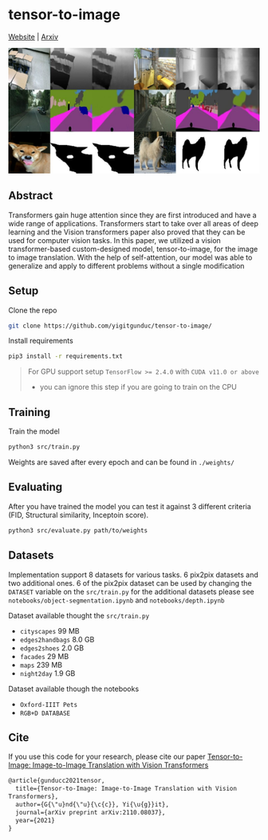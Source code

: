 # tensor-to-image
[Website](https://yigitgunduc.github.io/tensor2image/) | [Arxiv](https://arxiv.org/abs/1611.07004)

<img src="assets/prev.jpeg" width="900px">

## Abstract

Transformers gain huge attention since they are first introduced and have 
a wide range of applications. Transformers start to take over all areas of 
deep learning and the Vision transformers paper also proved that they can 
be used for computer vision tasks. In this paper, we utilized a 
vision transformer-based custom-designed model, tensor-to-image, 
for the image to image translation. With the help of self-attention, 
our model was able to generalize and apply to different problems without 
a single modification

## Setup

Clone the repo
```bash
git clone https://github.com/yigitgunduc/tensor-to-image/
```

Install requirements
```bash
pip3 install -r requirements.txt
```

> For GPU support setup `TensorFlow >= 2.4.0` with `CUDA v11.0 or above` 
> - you can ignore this step if you are going to train on the CPU

## Training

Train the model
```bash
python3 src/train.py
```
Weights are saved after every epoch and can be found in `./weights/`

## Evaluating

After you have trained the model you can test it against 3 different criteria 
(FID, Structural similarity, Inceptoin score). 

```bash
python3 src/evaluate.py path/to/weights
```

## Datasets

Implementation support 8 datasets for various tasks. 6 pix2pix datasets and two additional ones.
6 of the pix2pix dataset can be used by changing the `DATASET` variable on the `src/train.py`
for the additional datasets please see `notebooks/object-segmentation.ipynb` and 
`notebooks/depth.ipynb`

Dataset available thought the `src/train.py` 

- `cityscapes` 99 MB
- `edges2handbags` 8.0 GB
- `edges2shoes` 2.0 GB
- `facades`	29 MB
- `maps` 239 MB
- `night2day` 1.9 GB

Dataset available though the notebooks

- `Oxford-IIIT Pets` 
- `RGB+D DATABASE`

## Cite
If you use this code for your research, please cite our paper [Tensor-to-Image: Image-to-Image Translation with Vision Transformers](https://arxiv.org/abs/1611.07004)
```           
@article{gunducc2021tensor,
  title={Tensor-to-Image: Image-to-Image Translation with Vision Transformers},
  author={G{\"u}nd{\"u}{\c{c}}, Yi{\u{g}}it},
  journal={arXiv preprint arXiv:2110.08037},
  year={2021}
}
```
